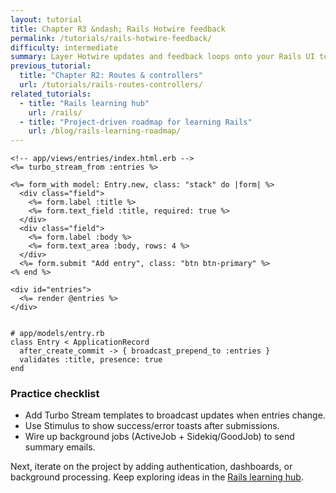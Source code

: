 ```yaml
---
layout: tutorial
title: Chapter R3 &ndash; Rails Hotwire feedback
permalink: /tutorials/rails-hotwire-feedback/
difficulty: intermediate
summary: Layer Hotwire updates and feedback loops onto your Rails UI to keep users in flow.
previous_tutorial:
  title: "Chapter R2: Routes & controllers"
  url: /tutorials/rails-routes-controllers/
related_tutorials:
  - title: "Rails learning hub"
    url: /rails/
  - title: "Project-driven roadmap for learning Rails"
    url: /blog/rails-learning-roadmap/
---
```


```erb
<!-- app/views/entries/index.html.erb -->
<%= turbo_stream_from :entries %>

<%= form_with model: Entry.new, class: "stack" do |form| %>
  <div class="field">
    <%= form.label :title %>
    <%= form.text_field :title, required: true %>
  </div>
  <div class="field">
    <%= form.label :body %>
    <%= form.text_area :body, rows: 4 %>
  </div>
  <%= form.submit "Add entry", class: "btn btn-primary" %>
<% end %>

<div id="entries">
  <%= render @entries %>
</div>
```

<pre class="language-ruby"><code class="language-ruby">
# app/models/entry.rb
class Entry &lt; ApplicationRecord
  after_create_commit -&gt; { broadcast_prepend_to :entries }
  validates :title, presence: true
end
</code></pre>

### Practice checklist

- Add Turbo Stream templates to broadcast updates when entries change.
- Use Stimulus to show success/error toasts after submissions.
- Wire up background jobs (ActiveJob + Sidekiq/GoodJob) to send summary emails.

Next, iterate on the project by adding authentication, dashboards, or background processing. Keep exploring ideas in the [Rails learning hub](/rails/).
